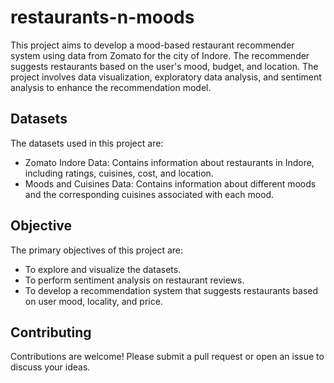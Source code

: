 # restaurants-n-moods

This project aims to develop a mood-based restaurant recommender system using data from Zomato for the city of Indore. The recommender suggests restaurants based on the user's mood, budget, and location. The project involves data visualization, exploratory data analysis, and sentiment analysis to enhance the recommendation model.

## Datasets
The datasets used in this project are:

- Zomato Indore Data: Contains information about restaurants in Indore, including ratings, cuisines, cost, and location.
- Moods and Cuisines Data: Contains information about different moods and the corresponding cuisines associated with each mood.

## Objective
The primary objectives of this project are:

- To explore and visualize the datasets.
- To perform sentiment analysis on restaurant reviews.
- To develop a recommendation system that suggests restaurants based on user mood, locality, and price.

## Contributing
Contributions are welcome! Please submit a pull request or open an issue to discuss your ideas.
